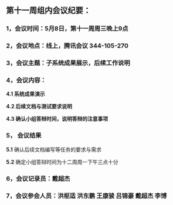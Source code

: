 ## 第十一周组内会议纪要：

### 1，会议时间：5月8日，第十一周周三晚上9点 

### 2，会议地点：线上，腾讯会议 344-105-270

### 3，会议主题：**子系统成果展示，后续工作说明**

### 4，会议内容：

**4.1 系统成果演示**

**4.2 后续文档与测试要求说明**

**4.3 确认小组答辩时间，说明答辩的注意事项**

### 5， 会议结果

**5.1** 确认后续文档编写等任务的要求与需求

​**5.2** 确定小组答辩时间为十二周周一下午三点十分

### 6，会议记录员：戴超杰

### 7，会议参会人员：洪枢适 洪东鹏 王康骏 吕锦豪 戴超杰 李博
